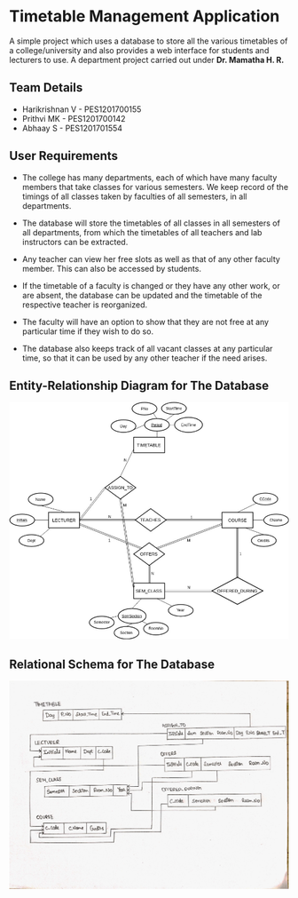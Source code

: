 # Timetable Management Application

A simple project which uses a database to store all the various timetables of a college/university and also provides a web interface for students and lecturers to use. A department project carried out under **Dr. Mamatha H. R.**

## Team Details

* Harikrishnan V - PES1201700155
* Prithvi MK - PES1201700142
* Abhaay S - PES1201701554

## User Requirements

* The college has many departments, each of which have
many faculty members that take classes for various
semesters. We keep record of the timings of all classes
taken by faculties of all semesters, in all departments.

* The database will store the timetables of all classes in all
semesters of all departments, from which the
timetables of all teachers and lab instructors can be
extracted.

* Any teacher can view her free slots as well as that of
any other faculty member. This can also be accessed by
students.

* If the timetable of a faculty is changed or they have any
other work, or are absent, the database can be updated
and the timetable of the respective teacher is
reorganized.

* The faculty will have an option to show that they are not
free at any particular time if they wish to do so.

* The database also keeps track of all vacant classes at any
particular time, so that it can be used by any other
teacher if the need arises.

## Entity-Relationship Diagram for The Database

![ER Diagram](Phase-1/images/ER_diagram.jpg)

## Relational Schema for The Database

![Relational schema](Phase-1/images/relational_schema.jpg)